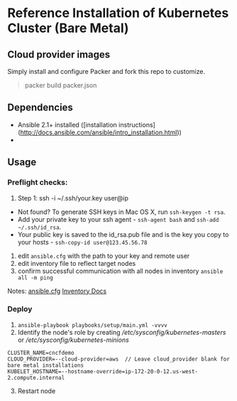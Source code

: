 # Reference Installation of Kubernetes Cluster (Bare Metal)

## Cloud provider images

Simply install and configure Packer and fork this repo to customize. 

> packer build packer.json

## Dependencies

- Ansible 2.1+ installed ([installation instructions] (http://docs.ansible.com/ansible/intro_installation.html))
- 

## Usage

### Preflight checks:

1. Step 1: ssh -i ~/.ssh/your.key user@ip
  - Not found? To generate SSH keys in Mac OS X, run `ssh-keygen -t rsa`.
  - Add your private key to your ssh agent - `ssh-agent bash` and `ssh-add ~/.ssh/id_rsa`. 
  - Your public key is saved to the id_rsa.pub file and is the key you copy to your hosts - `ssh-copy-id user@123.45.56.78`
1. edit `ansible.cfg` with the path to your key and remote user 
2. edit inventory file to reflect target nodes
1. confirm successful communication with all nodes in inventory `ansible all -m ping`

Notes: 
[ansible.cfg](https://raw.githubusercontent.com/ansible/ansible/devel/examples/ansible.cfg)
[Inventory Docs](http://docs.ansible.com/ansible/intro_inventory.html)

### Deploy

1. `ansible-playbook playbooks/setup/main.yml -vvvv`
2. Identify the node's role by creating _/etc/sysconfig/kubernetes-masters_ or */etc/sysconfig/kubernetes-minions*
  ```
  CLUSTER_NAME=cncfdemo
  CLOUD_PROVIDER=--cloud-provider=aws  // Leave cloud_provider blank for bare metal installations
  KUBELET_HOSTNAME=--hostname-override=ip-172-20-0-12.us-west-2.compute.internal
  ```
3. Restart node
